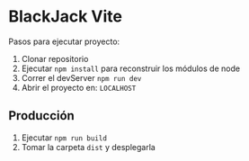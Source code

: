 # BlackJack Vite

Pasos para ejecutar proyecto:

1. Clonar repositorio
2. Ejecutar ```npm install``` para reconstruir los módulos de node
3. Correr el devServer ```npm run dev```
4. Abrir el proyecto en: ```LOCALHOST```

## Producción

1. Ejecutar ```npm run build```
2. Tomar la carpeta ```dist``` y desplegarla